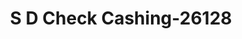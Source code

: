 ---
f_zip-code: 91355
f_state-code: CA
title: S D Check Cashing-26128
f_phone: 661-253-4481
f_city-only: Valencia
f_address: 23130 Valencia Boulevard Valencia
f_location-unique-id: '26128'
slug: s-d-check-cashing-26128
updated-on: '2024-05-30T13:46:58.046Z'
created-on: '2024-05-30T13:36:59.803Z'
published-on: '2024-05-30T13:54:32.469Z'
f_city-state: cms/city/valencia-ca.md
f_company: cms/company/s-d-check-cashing.md
f_state: cms/state/california.md
layout: '[payday-loan].html'
tags: payday-loan
---